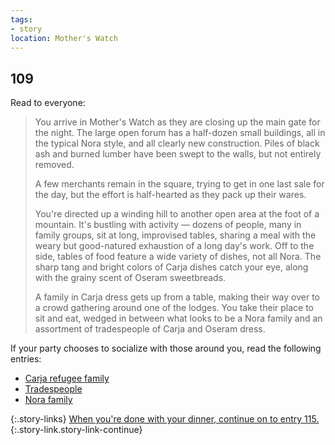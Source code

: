 ```yaml
---
tags:
- story
location: Mother's Watch
---
```


## 109

Read to everyone:

> You arrive in Mother's Watch as they are closing up the main gate for the night.
> The large open forum has a half-dozen small buildings, all in the typical Nora style, and all clearly new construction.
> Piles of black ash and burned lumber have been swept to the walls, but not entirely removed.
>
> A few merchants remain in the square, trying to get in one last sale for the day, but the effort is half-hearted as they pack up their wares.
>
> You're directed up a winding hill to another open area at the foot of a mountain.
> It's bustling with activity — dozens of people, many in family groups, sit at long, improvised tables, sharing a meal with the weary but good-natured exhaustion of a long day's work.
> Off to the side, tables of food feature a wide variety of dishes, not all Nora.
> The sharp tang and bright colors of Carja dishes catch your eye, along with the grainy scent of Oseram sweetbreads.
>
> A family in Carja dress gets up from a table, making their way over to a crowd gathering around one of the lodges.
> You take their place to sit and eat, wedged in between what looks to be a Nora family and an assortment of tradespeople of Carja and Oseram dress.

If your party chooses to socialize with those around you, read the following entries:

* [Carja refugee family](110-carja-refugee-family.md)
* [Tradespeople](111-tradespeople.md)
* [Nora family](114-grethe-uln-jineko.md)

{:.story-links}
[When you're done with your dinner, continue on to entry 115.](115-lodging.md){:.story-link.story-link-continue}
